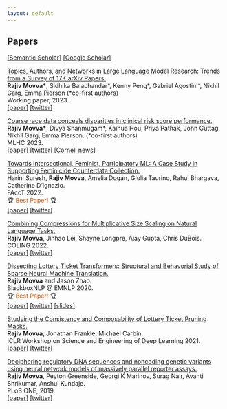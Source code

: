 ```yaml
---
layout: default
---
```


## Papers

[[Semantic Scholar]](https://www.semanticscholar.org/author/Rajiv-Movva/1405369173) [[Google Scholar]](https://scholar.google.com/citations?user=OLbbUjcAAAAJ&hl=en)  


[Topics, Authors, and Networks in Large Language Model Research: Trends from a Survey of 17K arXiv Papers.](https://arxiv.org/abs/2307.10700)  
**Rajiv Movva\***, Sidhika Balachandar\*, Kenny Peng\*, Gabriel Agostini\*, Nikhil Garg, Emma Pierson (*co-first authors)  
Working paper, 2023.  
[[paper]](https://arxiv.org/abs/2307.10700) [[twitter]](https://twitter.com/rajivmovva/status/1683903070646960128)  


[Coarse race data conceals disparities in clinical risk score performance.](https://arxiv.org/abs/2304.09270)  
**Rajiv Movva\***, Divya Shanmugam\*, Kaihua Hou, Priya Pathak, John Guttag, Nikhil Garg, Emma Pierson. (*co-first authors)  
MLHC 2023.  
[[paper]](https://arxiv.org/abs/2304.09270) [[twitter]](https://twitter.com/rajivmovva/status/1651237859465080834) [[Cornell news]](https://news.cornell.edu/stories/2023/08/using-broad-race-categories-medicine-hides-true-health-risks)


[Towards Intersectional, Feminist, Participatory ML: A Case Study in Supporting Feminicide Counterdata Collection.](https://dl.acm.org/doi/10.1145/3531146.3533132)   
Harini Suresh, **Rajiv Movva**, Amelia Dogan, Giulia Taurino, Rahul Bhargava, Catherine D’Ignazio.  
FAccT 2022.  
🏆 <span style="color:#CC5500">Best Paper!</span> 🏆  
[[paper]](https://dl.acm.org/doi/10.1145/3531146.3533132) [[twitter]](https://twitter.com/rajivmovva/status/1539172168269012992)  


[Combining Compressions for Multiplicative Size Scaling on Natural Language Tasks.](https://aclanthology.org/2022.coling-1.252/)  
**Rajiv Movva**, Jinhao Lei, Shayne Longpre, Ajay Gupta, Chris DuBois.  
COLING 2022.  
[[paper]](https://aclanthology.org/2022.coling-1.252/) [[twitter]](https://twitter.com/rajivmovva/status/1574444670104526848)  


[Dissecting Lottery Ticket Transformers: Structural and Behavorial Study of Sparse Neural Machine Translation.](https://arxiv.org/abs/2009.13270)   
**Rajiv Movva** and Jason Zhao.  
BlackboxNLP @ EMNLP 2020.  
🏆 <span style="color:#CC5500">Best Paper!</span> 🏆   
[[paper]](https://arxiv.org/abs/2009.13270) [[twitter]](https://twitter.com/rajivmovva/status/1311017289500766208) [[slides]](https://docs.google.com/presentation/d/1dVEXenyGF6Szxg8FPgua2sJQGWXvIdaBwKShS8jO8sM)  


[Studying the Consistency and Composability of Lottery Ticket Pruning Masks.](https://arxiv.org/abs/2104.14753)  
**Rajiv Movva**, Jonathan Frankle, Michael Carbin.  
ICLR Workshop on Science and Engineering of Deep Learning 2021.  
[[paper]](https://arxiv.org/abs/2104.14753) [[twitter]](https://twitter.com/rajivmovva/status/1390526193666072576)  
  
  
[Deciphering regulatory DNA sequences and noncoding genetic variants using neural network models of massively parallel reporter assays.](https://journals.plos.org/plosone/article?id=10.1371/journal.pone.0218073)    
**Rajiv Movva**, Peyton Greenside, Georgi K Marinov, Surag Nair, Avanti Shrikumar, Anshul Kundaje.  
PLoS ONE, 2019.  
[[paper]](https://journals.plos.org/plosone/article?id=10.1371/journal.pone.0218073) [[twitter]](https://twitter.com/rajivmovva/status/1030495776093294593)  


<!-- ## Preprints, etc.

Accelerating single-cell genomic analysis with GPUs.  
Corey Nolet, Avantika Lal, Rajesh Ilango, Taurean Dyer, **Rajiv Movva**, John Zedlewski, Johnny Israeli.  
bioRxiv, 2022.  
_Completed during NVIDIA AI internship._  
[[paper]](https://www.biorxiv.org/content/10.1101/2022.05.26.493607v1.full) 

Fairness Deconstructed: A Sociotechnical View of 'Fair' Algorithms in Criminal Justice.  
arXiv, 2021.  
**Rajiv Movva**.  
_Final project for WGS.301 Feminist Theory at MIT._  
[[paper]](https://arxiv.org/abs/2106.13455)

In-silico Prediction of Synergistic Anti-Cancer Drug Combinations Using Multi-omics Data.  
Remzi Celebi, Oliver Bear Don’t Walk, **Rajiv Movva**, Semih Alpsoy, Michel Dumontier.  
Scientific Reports, 2019.  
[[paper]](https://www.nature.com/articles/s41598-019-45236-6)   -->
